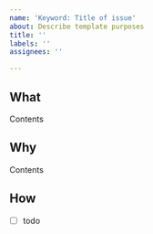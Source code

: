 ```yaml
---
name: 'Keyword: Title of issue'
about: Describe template purposes
title: ''
labels: ''
assignees: ''

---
```


## What
Contents
<br>

## Why
Contents
<br>

## How
- [ ] todo
